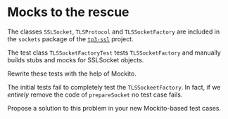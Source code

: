 # Mocks to the rescue

The classes `SSLSocket`, `TLSProtocol` and `TLSSocketFactory` are included in the `sockets` package of the [`tp3-ssl`](./tp3-ssl) project.

The test class `TLSSocketFactoryTest` tests `TLSSocketFactory` and manually builds stubs and mocks for SSLSocket objects.

Rewrite these tests with the help of Mockito.

The initial tests fail to completely test the `TLSSockeetFactory`. In fact, if we *entirely* remove the code of `prepareSocket` no test case fails.

Propose a solution to this problem in your new Mockito-based test cases.
